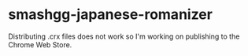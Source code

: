# smashgg-japanese-romanizer

Distributing .crx files does not work so I'm working on publishing to the Chrome Web Store.
